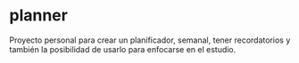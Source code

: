 # planner
Proyecto personal para crear un planificador, semanal, tener recordatorios y también la posibilidad de usarlo para enfocarse en el estudio.